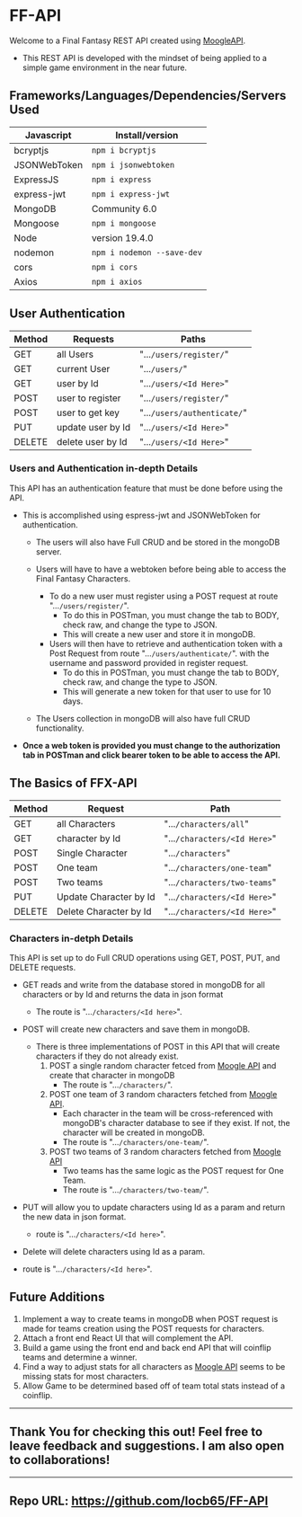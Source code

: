 # FF-API

Welcome to a Final Fantasy REST API created using [MoogleAPI](https://www.moogleapi.com/swagger/index.html).

* This REST API is developed with the mindset of being applied to a simple game environment in the near future.

## Frameworks/Languages/Dependencies/Servers Used

|Javascript| Install/version|
|----------|-------|
|bcryptjs | ```npm i bcryptjs```|
|JSONWebToken | ```npm i jsonwebtoken```|
|ExpressJS| ```npm i express```
|express-jwt | ```npm i express-jwt```|
|MongoDB | Community 6.0|
|Mongoose | ```npm i mongoose```|
|Node |version 19.4.0
|nodemon | ```npm i nodemon --save-dev```|
|cors | ```npm i cors```|
|Axios | ```npm i axios```|

## User Authentication

|Method|Requests|Paths|
|----|-----|-----------|
|GET |all Users | "...```/users/register/```"|
|GET |current User | "...```/users/```"|
|GET |user by Id | "...```/users/<Id Here>```"|
|POST |user to register | "...```/users/register/```"|
|POST |user to get key | "...```/users/authenticate/```"|
|PUT |update user by Id | "...```/users/<Id Here>```"|
|DELETE |delete user by Id | "...```/users/<Id Here>```"|

 ### Users and Authentication in-depth Details

This API has an authentication feature that must be done before using the API. 
* This is accomplished using espress-jwt and JSONWebToken for authentication.
    * The users will also have Full CRUD and be stored in the mongoDB server.
    * Users will have to have a webtoken before being able to access the Final Fantasy Characters.
        * To do a new user must register using a POST request at route "...```/users/register/```".
            * To do this in POSTman, you must change the tab to BODY, check raw, and change the type to JSON.
            * This will create a new user and store it in mongoDB. 
        * Users will then have to retrieve and authentication token with a Post Request from route "...```/users/authenticate/```". with the username and password provided in register request.
            * To do this in POSTman, you must change the tab to BODY, check raw, and change the type to JSON.
            * This will generate a new token for that user to use for 10 days.

    * The Users collection in mongoDB will also have full CRUD functionality.

* **Once a web token is provided you must change to the authorization tab in POSTman and click bearer token to be able to access the API.**


## The Basics of FFX-API

|Method|Request|Path|
|-----|-------|---|
|GET | all Characters |"...```/characters/all```"|
|GET | character by Id | "...```/characters/<Id Here>```" |
|POST | Single Character | "...```/characters```" |
|POST | One team | "...```/characters/one-team```" |
|POST | Two teams | "...```/characters/two-teams```" |
|PUT | Update Character by Id | "...```/characters/<Id Here>```" |
|DELETE | Delete Character by Id | "...```/characters/<Id Here>```" |

### Characters in-detph Details

This API is set up to do Full CRUD operations using GET, POST, PUT, and DELETE requests.
* GET reads and write from the database stored in mongoDB for all characters or by Id and returns the data in json format
    * The route is "...```/characters/<Id here>```".
* POST will create new characters and save them in mongoDB. 
    * There is three implementations of POST in this API that will create characters if they do not already exist.
        1. POST a single random character fetced from [Moogle API](https://www.moogleapi.com/swagger/index.html) and create that character in mongoDB
            * The route is "...```/characters/```".
        2. POST one team of 3 random characters fetched from [Moogle API](https://www.moogleapi.com/swagger/index.html).
            * Each character in the team will be cross-referenced with mongoDB's character database to see if they exist. If not, the character will be created in mongoDB.
            * The route is "...```/characters/one-team/```".
        3. POST two teams of 3 random characters fetched from [Moogle API](https://www.moogleapi.com/swagger/index.html)
            * Two teams has the same logic as the POST request for One Team.
            * The route is "...```/characters/two-team/```".

* PUT will allow you to update characters using Id as a param and return the new data in json format.
    * route is "...```/characters/<Id here>```".
* Delete will delete characters using Id as a param.
* route is "...```/characters/<Id here>```".




## Future Additions 

1. Implement a way to create teams in mongoDB when POST request is made for teams creation using the POST requests for characters.
2. Attach a front end React UI that will complement the API. 
3. Build a game using the front end and back end API that will coinflip teams and determine a winner. 
4. Find a way to adjust stats for all characters as [Moogle API](https://www.moogleapi.com/swagger/index.html) seems to be missing stats for most characters.
5. Allow Game to be determined based off of team total stats instead of a coinflip.

-------------
## Thank You for checking this out! Feel free to leave feedback and suggestions. I am also open to collaborations!
--------------
## Repo URL: https://github.com/locb65/FF-API